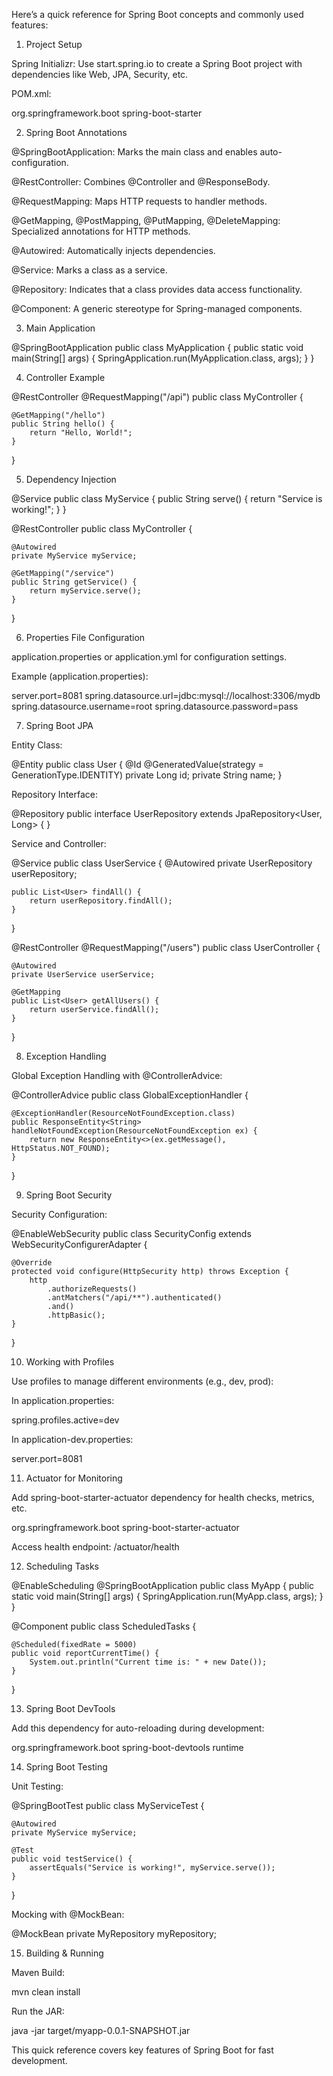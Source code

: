 Here’s a quick reference for Spring Boot concepts and commonly used features:

1. Project Setup

Spring Initializr: Use start.spring.io to create a Spring Boot project with dependencies like Web, JPA, Security, etc.

POM.xml:


<dependency>
    <groupId>org.springframework.boot</groupId>
    <artifactId>spring-boot-starter</artifactId>
</dependency>

2. Spring Boot Annotations

@SpringBootApplication: Marks the main class and enables auto-configuration.

@RestController: Combines @Controller and @ResponseBody.

@RequestMapping: Maps HTTP requests to handler methods.

@GetMapping, @PostMapping, @PutMapping, @DeleteMapping: Specialized annotations for HTTP methods.

@Autowired: Automatically injects dependencies.

@Service: Marks a class as a service.

@Repository: Indicates that a class provides data access functionality.

@Component: A generic stereotype for Spring-managed components.


3. Main Application

@SpringBootApplication
public class MyApplication {
    public static void main(String[] args) {
        SpringApplication.run(MyApplication.class, args);
    }
}

4. Controller Example

@RestController
@RequestMapping("/api")
public class MyController {

    @GetMapping("/hello")
    public String hello() {
        return "Hello, World!";
    }
}

5. Dependency Injection

@Service
public class MyService {
    public String serve() {
        return "Service is working!";
    }
}

@RestController
public class MyController {

    @Autowired
    private MyService myService;

    @GetMapping("/service")
    public String getService() {
        return myService.serve();
    }
}

6. Properties File Configuration

application.properties or application.yml for configuration settings.

Example (application.properties):


server.port=8081
spring.datasource.url=jdbc:mysql://localhost:3306/mydb
spring.datasource.username=root
spring.datasource.password=pass

7. Spring Boot JPA

Entity Class:


@Entity
public class User {
    @Id
    @GeneratedValue(strategy = GenerationType.IDENTITY)
    private Long id;
    private String name;
}

Repository Interface:


@Repository
public interface UserRepository extends JpaRepository<User, Long> {
}

Service and Controller:


@Service
public class UserService {
    @Autowired
    private UserRepository userRepository;

    public List<User> findAll() {
        return userRepository.findAll();
    }
}

@RestController
@RequestMapping("/users")
public class UserController {

    @Autowired
    private UserService userService;

    @GetMapping
    public List<User> getAllUsers() {
        return userService.findAll();
    }
}

8. Exception Handling

Global Exception Handling with @ControllerAdvice:


@ControllerAdvice
public class GlobalExceptionHandler {

    @ExceptionHandler(ResourceNotFoundException.class)
    public ResponseEntity<String> handleNotFoundException(ResourceNotFoundException ex) {
        return new ResponseEntity<>(ex.getMessage(), HttpStatus.NOT_FOUND);
    }
}

9. Spring Boot Security

Security Configuration:


@EnableWebSecurity
public class SecurityConfig extends WebSecurityConfigurerAdapter {

    @Override
    protected void configure(HttpSecurity http) throws Exception {
        http
            .authorizeRequests()
            .antMatchers("/api/**").authenticated()
            .and()
            .httpBasic();
    }
}

10. Working with Profiles

Use profiles to manage different environments (e.g., dev, prod):

In application.properties:


spring.profiles.active=dev

In application-dev.properties:

server.port=8081

11. Actuator for Monitoring

Add spring-boot-starter-actuator dependency for health checks, metrics, etc.


<dependency>
    <groupId>org.springframework.boot</groupId>
    <artifactId>spring-boot-starter-actuator</artifactId>
</dependency>

Access health endpoint: /actuator/health


12. Scheduling Tasks

@EnableScheduling
@SpringBootApplication
public class MyApp {
    public static void main(String[] args) {
        SpringApplication.run(MyApp.class, args);
    }
}

@Component
public class ScheduledTasks {

    @Scheduled(fixedRate = 5000)
    public void reportCurrentTime() {
        System.out.println("Current time is: " + new Date());
    }
}

13. Spring Boot DevTools

Add this dependency for auto-reloading during development:


<dependency>
    <groupId>org.springframework.boot</groupId>
    <artifactId>spring-boot-devtools</artifactId>
    <scope>runtime</scope>
</dependency>

14. Spring Boot Testing

Unit Testing:


@SpringBootTest
public class MyServiceTest {

    @Autowired
    private MyService myService;

    @Test
    public void testService() {
        assertEquals("Service is working!", myService.serve());
    }
}

Mocking with @MockBean:


@MockBean
private MyRepository myRepository;

15. Building & Running

Maven Build:


mvn clean install

Run the JAR:


java -jar target/myapp-0.0.1-SNAPSHOT.jar

This quick reference covers key features of Spring Boot for fast development.

